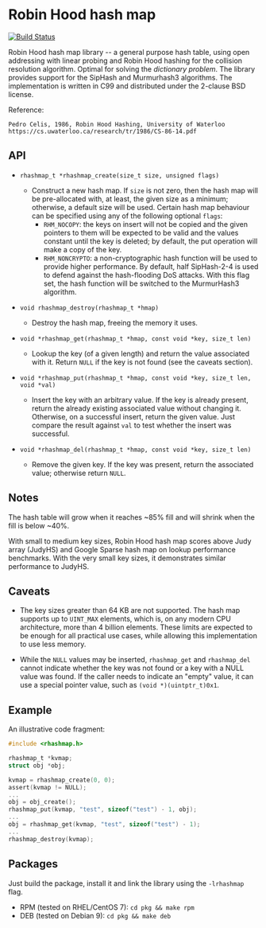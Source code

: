 # Robin Hood hash map

[![Build Status](https://travis-ci.org/rmind/rhashmap.svg?branch=master)](https://travis-ci.org/rmind/rhashmap)

Robin Hood hash map library -- a general purpose hash table, using open
addressing with linear probing and Robin Hood hashing for the collision
resolution algorithm.  Optimal for solving the _dictionary problem_.
The library provides support for the SipHash and Murmurhash3 algorithms.
The implementation is written in C99 and distributed under the 2-clause
BSD license.

Reference:

	Pedro Celis, 1986, Robin Hood Hashing, University of Waterloo
	https://cs.uwaterloo.ca/research/tr/1986/CS-86-14.pdf

## API

* `rhashmap_t *rhashmap_create(size_t size, unsigned flags)`
  * Construct a new hash map.  If `size` is not zero, then the hash map
  will be pre-allocated with, at least, the given size as a minimum;
  otherwise, a default size will be used.  Certain hash map behaviour can
  be specified using any of the following optional `flags`:
    * `RHM_NOCOPY`: the keys on insert will not be copied and the given
    pointers to them will be expected to be valid and the values constant
    until the key is deleted; by default, the put operation will make a
    copy of the key.
    * `RHM_NONCRYPTO`: a non-cryptographic hash function will be used to
    provide higher performance.  By default, half SipHash-2-4 is used to
    defend against the hash-flooding DoS attacks.  With this flag set,
    the hash function will be switched to the MurmurHash3 algorithm.

* `void rhashmap_destroy(rhashmap_t *hmap)`
  * Destroy the hash map, freeing the memory it uses.

* `void *rhashmap_get(rhashmap_t *hmap, const void *key, size_t len)`
  * Lookup the key (of a given length) and return the value associated with it.
  Return `NULL` if the key is not found (see the caveats section).

* `void *rhashmap_put(rhashmap_t *hmap, const void *key, size_t len, void *val)`
  * Insert the key with an arbitrary value.  If the key is already present,
  return the already existing associated value without changing it.
  Otherwise, on a successful insert, return the given value.  Just compare
  the result against `val` to test whether the insert was successful.

* `void *rhashmap_del(rhashmap_t *hmap, const void *key, size_t len)`
  * Remove the given key.  If the key was present, return the associated
  value; otherwise return `NULL`.

## Notes

The hash table will grow when it reaches ~85% fill and will shrink when
the fill is below ~40%.

With small to medium key sizes, Robin Hood hash map scores above Judy
array (JudyHS) and Google Sparse hash map on lookup performance benchmarks.
With the very small key sizes, it demonstrates similar performance to JudyHS.

## Caveats

* The key sizes greater than 64 KB are not supported.  The hash map supports
up to `UINT_MAX` elements, which is, on any modern CPU architecture, more than
4 billion elements.  These limits are expected to be enough for all practical
use cases, while allowing this implementation to use less memory.

* While the `NULL` values may be inserted, `rhashmap_get` and `rhashmap_del`
cannot indicate whether the key was not found or a key with a NULL value
was found.  If the caller needs to indicate an "empty" value, it can use a
special pointer value, such as `(void *)(uintptr_t)0x1`.

## Example

An illustrative code fragment:
```c
#include <rhashmap.h>

rhashmap_t *kvmap;
struct obj *obj;

kvmap = rhashmap_create(0, 0);
assert(kvmap != NULL);
...
obj = obj_create();
rhashmap_put(kvmap, "test", sizeof("test") - 1, obj);
...
obj = rhashmap_get(kvmap, "test", sizeof("test") - 1);
...
rhashmap_destroy(kvmap);
```

## Packages

Just build the package, install it and link the library using the
`-lrhashmap` flag.
* RPM (tested on RHEL/CentOS 7): `cd pkg && make rpm`
* DEB (tested on Debian 9): `cd pkg && make deb`
